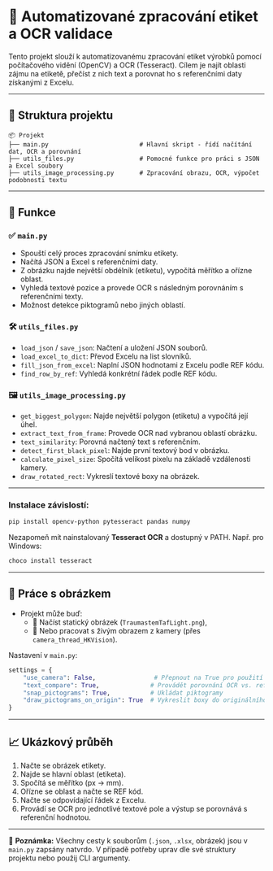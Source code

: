 # 🧾 Automatizované zpracování etiket a OCR validace

Tento projekt slouží k automatizovanému zpracování etiket výrobků pomocí počítačového vidění (OpenCV) a OCR (Tesseract). Cílem je najít oblasti zájmu na etiketě, přečíst z nich text a porovnat ho s referenčními daty získanými z Excelu.

---

## 📁 Struktura projektu

```
📦 Projekt
├── main.py                         # Hlavní skript - řídí načítání dat, OCR a porovnání
├── utils_files.py                  # Pomocné funkce pro práci s JSON a Excel soubory
├── utils_image_processing.py       # Zpracování obrazu, OCR, výpočet podobnosti textu
```

---

## 🧠 Funkce

### ✅ `main.py`
- Spouští celý proces zpracování snímku etikety.
- Načítá JSON a Excel s referenčními daty.
- Z obrázku najde největší obdélník (etiketu), vypočítá měřítko a ořízne oblast.
- Vyhledá textové pozice a provede OCR s následným porovnáním s referenčními texty.
- Možnost detekce piktogramů nebo jiných oblastí.

### 🛠️ `utils_files.py`
- `load_json` / `save_json`: Načtení a uložení JSON souborů.
- `load_excel_to_dict`: Převod Excelu na list slovníků.
- `fill_json_from_excel`: Naplní JSON hodnotami z Excelu podle REF kódu.
- `find_row_by_ref`: Vyhledá konkrétní řádek podle REF kódu.

### 🖼️ `utils_image_processing.py`
- `get_biggest_polygon`: Najde největší polygon (etiketu) a vypočítá její úhel.
- `extract_text_from_frame`: Provede OCR nad vybranou oblastí obrázku.
- `text_similarity`: Porovná načtený text s referenčním.
- `detect_first_black_pixel`: Najde první textový bod v obrázku.
- `calculate_pixel_size`: Spočítá velikost pixelu na základě vzdálenosti kamery.
- `draw_rotated_rect`: Vykreslí textové boxy na obrázek.

---

### Instalace závislostí:
```bash
pip install opencv-python pytesseract pandas numpy
```

Nezapomeň mít nainstalovaný **Tesseract OCR** a dostupný v PATH. Např. pro Windows:
```bash
choco install tesseract
```

---

## 📸 Práce s obrázkem

- Projekt může buď:
  - 📁 Načíst statický obrázek (`TraumastemTafLight.png`),
  - 🎥 Nebo pracovat s živým obrazem z kamery (přes `camera_thread_HKVision`).

Nastavení v `main.py`:
```python
settings = {
    "use_camera": False,                # Přepnout na True pro použití kamery
    "text_compare": True,              # Provádět porovnání OCR vs. reference
    "snap_pictograms": True,           # Ukládat piktogramy
    "draw_pictograms_on_origin": True  # Vykreslit boxy do originálního obrázku
}
```

---

## 📈 Ukázkový průběh

1. Načte se obrázek etikety.
2. Najde se hlavní oblast (etiketa).
3. Spočítá se měřítko (px → mm).
4. Ořízne se oblast a načte se REF kód.
5. Načte se odpovídající řádek z Excelu.
6. Provádí se OCR pro jednotlivé textové pole a výstup se porovnává s referenční hodnotou.

---

📌 **Poznámka:** Všechny cesty k souborům (`.json`, `.xlsx`, obrázek) jsou v `main.py` zapsány natvrdo. V případě potřeby uprav dle své struktury projektu nebo použij CLI argumenty.
